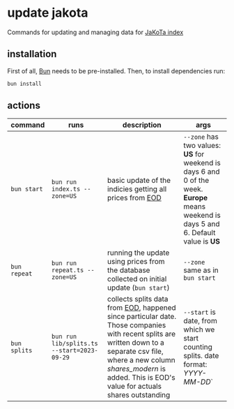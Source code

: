 # update jakota
Commands for updating and managing data for [JaKoTa index](https://jakotaindex.com)

## installation

First of all, [Bun](https://bun.sh)  needs to be pre-installed. Then, to install dependencies run:
```bash
bun install
```

## actions


| command | runs | description | args |
| ----------- | ------- | ----------- | ---------- |
| `bun start` | `bun run index.ts --zone=US` | basic update of the indicies getting all prices from [EOD](https://eodhd.com/) | `--zone` has two values: **US** for  weekend is days 6 and 0 of the week. **Europe** means weekend is days 5 and 6. Default value is **US** |
| `bun repeat` | `bun run repeat.ts --zone=US` | running the update using prices from the database collected on initial update (`bun start`) | `--zone` same as in `bun start` |
| `bun splits` | `bun run lib/splits.ts --start=2023-09-29` | collects splits data from [EOD](https://eodhd.com/), happened since particular date. Those companies with recent splits are written down to a separate csv file, where a new column *shares_modern* is added. This is EOD's value for actuals shares outstanding | `--start` is date, from which we start counting splits. date format: *YYYY-MM-DD*` |